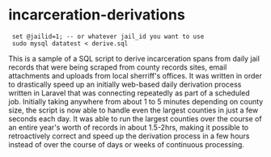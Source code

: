# incarceration-derivations
```
 set @jailid=1; -- or whatever jail_id you want to use
 sudo mysql datatest < derive.sql
```

This is a sample of a SQL script to derive incarceration spans from daily jail records that were being scraped from county records sites, email attachments and uploads from local sherriff's offices. It was written in order to drastically speed up an initially web-based daily derivation process written in Laravel that was connecting repeatedly as part of a scheduled job. Initially taking anywhere from about 1 to 5 minutes depending on county size, the script is now able to handle even the largest counties in just a few seconds each day. It was able to run the largest counties over the course of an entire year's worth of records in about 1.5-2hrs, making it possible to retroactively correct and speed up the derivation process in a few hours instead of over the course of days or weeks of continuous processing.
